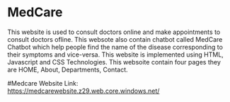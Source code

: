 # MedCare
This website is used to consult doctors online and make appointments to consult doctors ofline. This websote also contain chatbot called MedCare Chatbot which help people find the name of the disease corresponding to their symptoms and vice-versa. This website is implemented using HTML, Javascript and CSS Technologies. This websoite contain four pages they are HOME, About, Departments, Contact.

#Medcare Website Link: https://medcarewebsite.z29.web.core.windows.net/


